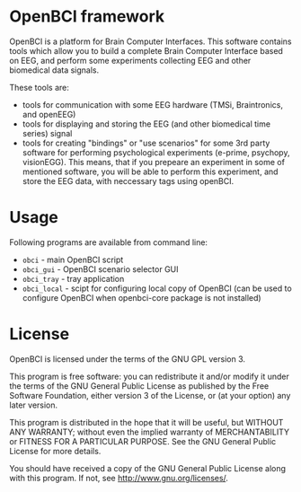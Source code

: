 # OpenBCI framework

OpenBCI is a platform for Brain Computer Interfaces. This software contains tools which allow you to build a complete Brain Computer Interface based on EEG, and perform some experiments collecting EEG and other biomedical data signals.

These tools are:

 * tools for communication with some EEG hardware (TMSi, Braintronics, and openEEG)
 * tools for displaying and storing the EEG (and other biomedical time series) signal
 * tools for creating "bindings" or "use scenarios" for some 3rd party software for performing psychological experiments (e-prime, psychopy, visionEGG). This means, that if you prepeare an experiment in some of mentioned software, you will be able to perform this experiment, and store the EEG data, with neccessary tags using openBCI.

# Usage

Following programs are available from command line:
 * <code>obci</code> - main OpenBCI script
 * <code>obci_gui</code> - OpenBCI scenario selector GUI
 * <code>obci_tray</code> - tray application
 * <code>obci_local</code> - scipt for configuring local copy of OpenBCI (can be used to configure OpenBCI when openbci-core package is not installed)

# License

OpenBCI is licensed under the terms of the GNU GPL version 3.

This program is free software: you can redistribute it and/or modify
it under the terms of the GNU General Public License as published by
the Free Software Foundation, either version 3 of the License, or
(at your option) any later version.

This program is distributed in the hope that it will be useful,
but WITHOUT ANY WARRANTY; without even the implied warranty of
MERCHANTABILITY or FITNESS FOR A PARTICULAR PURPOSE.  See the
GNU General Public License for more details.

You should have received a copy of the GNU General Public License
along with this program.  If not, see <http://www.gnu.org/licenses/>.

